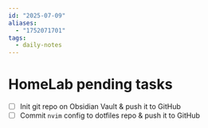 ```yaml
---
id: "2025-07-09"
aliases:
  - "1752071701"
tags:
  - daily-notes
---
```


# HomeLab pending tasks
- [ ] Init git repo on Obsidian Vault & push it to GitHub
- [ ] Commit `nvim` config to dotfiles repo & push it to GitHub
